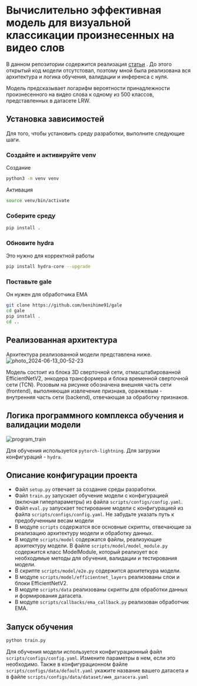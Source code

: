 # Вычислительно эффективная модель для визуальной классикации произнесенных на видео слов

В данном репозитории содержится реализация [статьи](https://www.researchgate.net/publication/360794222_Accurate_and_Resource-Efficient_Lipreading_with_Efficientnetv2_and_Transformers?enrichId=rgreq-f863c780260845c92418bc773235cd22-XXX&enrichSource=Y292ZXJQYWdlOzM2MDc5NDIyMjtBUzoxMTQzMTI4MTA5NTk5NTA2N0AxNjY4MDY3MjI5NDM5&el=1_x_2&_esc=publicationCoverPdf) . До этого открытый код модели отсутстовал, поэтому мной была реализована вся архитектура и логика обучения, валидации и инференса с нуля.

Модель предсказывает логарифм вероятности принадлежности произнесенного на видео слова к одному из 500 классов, представленных в датасете LRW.

## Установка зависимостей
Для того, чтобы установить среду разработки, выполните следующие шаги.

### Создайте и активируйте venv
Создание
```bash
python3 -m venv venv
```
Активация
```bash
source venv/bin/activate
```

### Соберите среду
```bash
pip install .
```

### Обновите hydra
Это нужно для корректной работы
```bash
pip install hydra-core --upgrade
```
### Поставьте gale
Он нужен для обработчика EMA 
```bash
git clone https://github.com/benihime91/gale
cd gale
pip install .
cd ..
```


## Реализованная архитектура
Архитектура реализованной модели представлена ниже.
![photo_2024-06-13_00-52-23](https://github.com/sadevans/EfLipSystem/assets/82286355/97dcf13e-f5d0-48e7-89b5-1869628d7248)

Модель состоит из блока 3D сверточной сети, отмасштабированной EfficientNetV2, энкодера трансформера и блока временной сверточной сети (TCN). Розовым на рисунке обозначена внешняя часть сети (frontend), выполняющая извлечение признакв, оранжевым - внутренняя часть сети (backend), отвечающая за обработку признаков.

## Логика программного комплекса обучения и валидации модели

![program_train](https://github.com/sadevans/EfLipReading/assets/82286355/45050acc-2723-4d0b-b673-11452c05e5ea)

Для обучения используется `pytorch-lightning`. Для загрузки конфигураций - `hydra`.

## Описание конфигурации проекта
- Файл `setup.py` отвечает за создание среды разработки.
- Файл `train.py` запускает обучение модели с конфигурацией (включая гиперпараметры) из файла `scripts/configs/config.yaml`.
- Файл `eval.py` запускает тестирование модели с конфигурацией из файла `scripts/configs/config.yaml`. Не забудьте указать путь к предобученным весам модели
- В модуле `scripts` содержатся все основные скрипты, отвечающие за реализацию архитектуру модели и обработку данных.
- В модуле `scripts/model` содержатся файлы, реализующие архитектуру модели. В файле `scripts/model/model_module.py` содержится класс ModelModule, который реализует все необходимые методы для обучения, валидации и тестирования модели.
- В скрипте `scripts/model/e2e.py` содержится архитеткура модели.
- В модуле `scripts/model/efficientnet_layers` реализованы слои и блоки EfficientNetV2.
- В модуле  `scripts/data` реализованы скрипты для обработки данных и формирования датасета.
- В модуле  `scripts/callbacks/ema_callback.py` реализован обработчик EMA.

## Запуск обучения
```bash
python train.py
```

Для обучения модели используется конфигурационный файл `scripts/configs/config.yaml`. Измените параметры в нем, если это необходимо. Также в конфигурационном файле `scripts/configs/data/default.yaml` укажите название вашего датасета и в файле `scripts/configs/data/dataset/имя_датасета.yaml`
